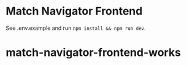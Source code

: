 # Match Navigator Frontend
See .env.example and run `npm install && npm run dev`.
# match-navigator-frontend-works

